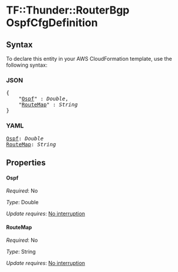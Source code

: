 # TF::Thunder::RouterBgp OspfCfgDefinition

## Syntax

To declare this entity in your AWS CloudFormation template, use the following syntax:

### JSON

<pre>
{
    "<a href="#ospf" title="Ospf">Ospf</a>" : <i>Double</i>,
    "<a href="#routemap" title="RouteMap">RouteMap</a>" : <i>String</i>
}
</pre>

### YAML

<pre>
<a href="#ospf" title="Ospf">Ospf</a>: <i>Double</i>
<a href="#routemap" title="RouteMap">RouteMap</a>: <i>String</i>
</pre>

## Properties

#### Ospf

_Required_: No

_Type_: Double

_Update requires_: [No interruption](https://docs.aws.amazon.com/AWSCloudFormation/latest/UserGuide/using-cfn-updating-stacks-update-behaviors.html#update-no-interrupt)

#### RouteMap

_Required_: No

_Type_: String

_Update requires_: [No interruption](https://docs.aws.amazon.com/AWSCloudFormation/latest/UserGuide/using-cfn-updating-stacks-update-behaviors.html#update-no-interrupt)

